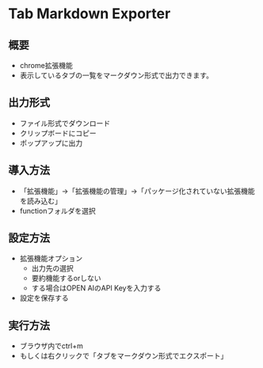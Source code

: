# Tab Markdown Exporter

## 概要
 - chrome拡張機能
 - 表示しているタブの一覧をマークダウン形式で出力できます。

## 出力形式
 - ファイル形式でダウンロード
 - クリップボードにコピー
 - ポップアップに出力

## 導入方法 
 - 「拡張機能」→「拡張機能の管理」→「パッケージ化されていない拡張機能を読み込む」
 - functionフォルダを選択

## 設定方法
 - 拡張機能オプション
     - 出力先の選択
     - 要約機能するorしない
     - する場合はOPEN AIのAPI Keyを入力する
 - 設定を保存する

## 実行方法
 - ブラウザ内でctrl+m
 - もしくは右クリックで「タブをマークダウン形式でエクスポート」
